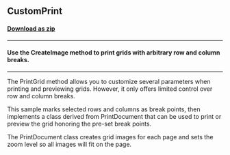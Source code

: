 ## CustomPrint
#### [Download as zip](https://grapecity.github.io/DownGit/#/home?url=https://github.com/GrapeCity/ComponentOne-WinForms-Samples/tree/master/NetFramework\FlexGrid\CS\CustomPrint)
____
#### Use the CreateImage method to print grids with arbitrary row and column breaks.
____
The PrintGrid method allows you to customize several parameters when printing and previewing grids. However, it only offers limited control over row and column breaks.

This sample marks selected rows and columns as break points, then implements a class derived from PrintDocument that can be used to print or preview the grid honoring the pre-set break points.

The PrintDocument class creates grid images for each page and sets the zoom level so all images will fit on the page.
